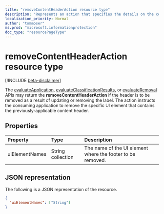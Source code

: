 ```yaml
---
title: "removeContentHeaderAction resource type"
description: "Represents an action that specifies the details on the content header to be removed from the information, if applicable."
localization_priority: Normal
author: "tommoser"
ms.prod: "microsoft.informationprotection"
doc_type: "resourcePageType"
---
```


# removeContentHeaderAction resource type

[!INCLUDE [beta-disclaimer](../../includes/beta-disclaimer.md)]

The [evaluateApplication](../api/informationprotectionlabel-evaluateApplication.md), [evaluateClassificationResults](../api/informationprotectionlabel-evaluateClassificationResults.md), or [evaluateRemoval](../api/informationprotectionlabel-evaluateRemoval.md) APIs may return the **removeContentHeaderAction** if the header is to be removed as a result of updating or removing the label. The action instructs the consuming application to remove the specific UI element that contains the previously-applicable content header.

## Properties

| Property       | Type              | Description                                                |
| :------------- | :---------------- | :--------------------------------------------------------- |
| uiElementNames | String collection | The name of the UI element where the footer to be removed. |

## JSON representation

The following is a JSON representation of the resource.

<!-- {
  "blockType": "resource",
  "optionalProperties": [

  ],
  "@odata.type": "microsoft.graph.removeContentHeaderAction",
  "baseType": "microsoft.informationProtection.informationProtectionAction"
}-->

```json
{
  "uiElementNames": ["String"]
}
```

<!-- uuid: 16cd6b66-4b1a-43a1-adaf-3a886856ed98
2019-02-04 14:57:30 UTC -->
<!-- {
  "type": "#page.annotation",
  "description": "removeContentHeaderAction resource",
  "keywords": "",
  "section": "documentation",
  "tocPath": ""
}-->